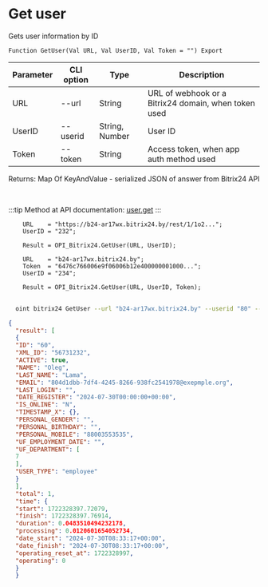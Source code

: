 ﻿---
sidebar_position: 2
---

# Get user
 Gets user information by ID



`Function GetUser(Val URL, Val UserID, Val Token = "") Export`

  | Parameter | CLI option | Type | Description |
  |-|-|-|-|
  | URL | --url | String | URL of webhook or a Bitrix24 domain, when token used |
  | UserID | --userid | String, Number | User ID |
  | Token | --token | String | Access token, when app auth method used |

  
  Returns:  Map Of KeyAndValue - serialized JSON of answer from Bitrix24 API

<br/>

:::tip
Method at API documentation: [user.get](https://dev.1c-bitrix.ru/rest_help/users/user_get.php)
:::
<br/>


```bsl title="Code example"
    URL    = "https://b24-ar17wx.bitrix24.by/rest/1/1o2...";
    UserID = "232";

    Result = OPI_Bitrix24.GetUser(URL, UserID);

    URL    = "b24-ar17wx.bitrix24.by";
    Token  = "6476c766006e9f06006b12e400000001000...";
    UserID = "234";

    Result = OPI_Bitrix24.GetUser(URL, UserID, Token);
```



```sh title="CLI command example"
    
  oint bitrix24 GetUser --url "b24-ar17wx.bitrix24.by" --userid "80" --token "fe3fa966006e9f06006b12e400000001000..."

```

```json title="Result"
{
  "result": [
  {
  "ID": "60",
  "XML_ID": "56731232",
  "ACTIVE": true,
  "NAME": "Oleg",
  "LAST_NAME": "Lama",
  "EMAIL": "804d1dbb-7df4-4245-8266-938fc2541978@exepmple.org",
  "LAST_LOGIN": "",
  "DATE_REGISTER": "2024-07-30T00:00:00+00:00",
  "IS_ONLINE": "N",
  "TIMESTAMP_X": {},
  "PERSONAL_GENDER": "",
  "PERSONAL_BIRTHDAY": "",
  "PERSONAL_MOBILE": "88003553535",
  "UF_EMPLOYMENT_DATE": "",
  "UF_DEPARTMENT": [
  7
  ],
  "USER_TYPE": "employee"
  }
  ],
  "total": 1,
  "time": {
  "start": 1722328397.72079,
  "finish": 1722328397.76914,
  "duration": 0.0483510494232178,
  "processing": 0.0120601654052734,
  "date_start": "2024-07-30T08:33:17+00:00",
  "date_finish": "2024-07-30T08:33:17+00:00",
  "operating_reset_at": 1722328997,
  "operating": 0
  }
  }
```
